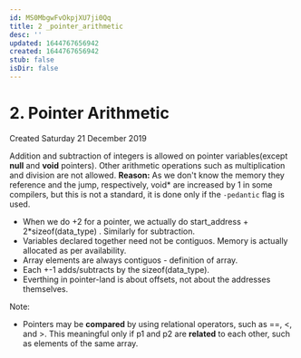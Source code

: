 ```yaml
---
id: MS0MbgwFvOkpjXU7ji0Qq
title: 2 _pointer_arithmetic
desc: ''
updated: 1644767656942
created: 1644767656942
stub: false
isDir: false
---
```

# 2. Pointer Arithmetic
Created Saturday 21 December 2019

Addition and subtraction of integers is allowed on pointer variables(except **null** and **void** pointers). Other arithmetic operations such as multiplication and division are not allowed.
**Reason:** As we don't know the memory they reference and the jump, respectively, void* are increased by 1 in some compilers, but this is not a standard, it is done only if the ``-pedantic`` flag is used.

* When we do +2 for a pointer, we actually do start_address + 2*sizeof(data_type) . Similarly for subtraction.
* Variables declared together need not be contiguos. Memory is actually allocated as per availability.
* Array elements are always contiguos - definition of array.
* Each +-1 adds/subtracts by the sizeof(data_type).
* Everthing in pointer-land is about offsets, not about the addresses themselves.

Note: 

* Pointers may be **compared** by using relational operators, such as ==, <, and >. This meaningful only if p1 and p2 are **related** to each other, such as elements of the same array.






